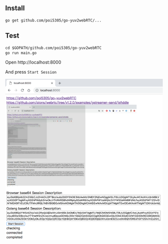 ## Install

```
go get github.com/poi5305/go-yuv2webRTC/...
```

## Test

```
cd $GOPATH/github.com/poi5305/go-yuv2webRTC
go run main.go
```

Open http://localhost:8000

And press `Start Session`

![screenshot](./screenshot.png)
